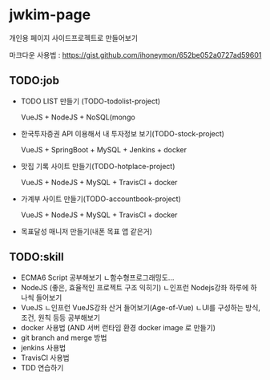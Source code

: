 # jwkim-page

개인용 페이지 사이드프로젝트로 만들어보기

마크다운 사용법 : https://gist.github.com/ihoneymon/652be052a0727ad59601

## TODO:job
* TODO LIST 만들기 (TODO-todolist-project)

    VueJS + NodeJS + NoSQL(mongo
    
* 한국투자증권 API 이용해서 내 투자정보 보기(TODO-stock-project)
  
    VueJS + SpringBoot + MySQL + Jenkins + docker

* 맛집 기록 사이트 만들기(TODO-hotplace-project)

    VueJS + NodeJS + MySQL + TravisCI + docker
    
* 가계부 사이트 만들기(TODO-accountbook-project)

    VueJS + NodeJS + MySQL + TravisCI + docker
    
* 목표달성 매니저 만들기(내폰 목표 앱 같은거)

## TODO:skill
* ECMA6 Script 공부해보기
ㄴ함수형프로그래밍도...
* NodeJS (좋은, 효율적인 프로젝트 구조 익히기)
ㄴ인프런 Nodejs강좌 하루에 하나씩 들어보기
* VueJS
ㄴ인프런 VueJS강좌 산거 들어보기(Age-of-Vue)
ㄴUI를 구성하는 방식, 조건, 원칙 등등 공부해보기
* docker 사용법 (AND 서버 런타임 환경 docker image 로 만들기)
* git branch and merge 방법
* jenkins 사용법
* TravisCI 사용법
* TDD 연습하기
